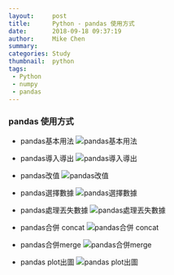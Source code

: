 ```yaml
---
layout:     post
title:      Python - pandas 使用方式
date:       2018-09-18 09:37:19
author:     Mike Chen
summary:    
categories: Study
thumbnail:  python
tags:
 - Python
 - numpy
 - pandas
---
```


### pandas 使用方式
* pandas基本用法
![pandas基本用法](https://i.imgur.com/IEYCNIF.png)

* pandas導入導出
![pandas導入導出](https://i.imgur.com/2gJ74G5.png)

* pandas改值
![pandas改值](https://i.imgur.com/30up4ie.png)

* pandas選擇數據
![pandas選擇數據](https://i.imgur.com/tzfnFP4.png)

* pandas處理丟失數據
![pandas處理丟失數據](https://i.imgur.com/NH3zIQr.png)

* pandas合併 concat
![pandas合併 concat](https://i.imgur.com/yqulpwi.png)

* pandas合併merge
![pandas合併merge](https://i.imgur.com/w5CPdbR.png)

* pandas plot出圖
![pandas plot出圖](https://i.imgur.com/x5bJ4b7.png)